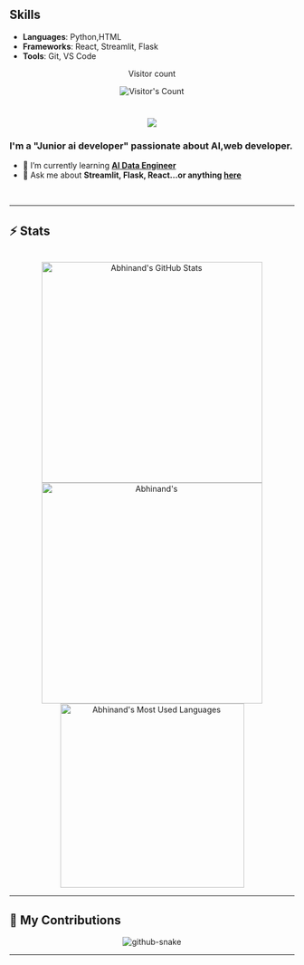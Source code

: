 ## Skills
- **Languages**: Python,HTML
- **Frameworks**: React, Streamlit, Flask
- **Tools**: Git, VS Code

<div align="center"> 
  <p>Visitor count</p>
  <img src="https://profile-counter.glitch.me/{aabhiiih}/count.svg" alt="Visitor's Count" />
</div>
<h1 align="center">
    <img src="https://readme-typing-svg.herokuapp.com/?font=Inter&size=48&center=true&vCenter=true&width=500&height=70&color=4493F8&duration=4000&lines=Hi+There!+👋;+I'm+Abhinand+M!;" />
</h1>

### I'm a "Junior ai developer" passionate about AI,web developer.

- 🌱 I’m currently learning **[AI Data Engineer](https://www.linkedin.com/in/aabhiiih-m/)**
- 💬 Ask me about **Streamlit, Flask, React...or anything [here](https://github.com/{aabhiiih}/{aabhiiih}/issues)**

<br>



<hr>

## ⚡️ Stats

<br>

<div align=center>
  <img width=390 src="https://github-readme-stats.vercel.app/api?username=aabhiiih&theme=transparent&count_private=true&show_icons=true&rank_icon=github&locale=en" alt="Abhinand's GitHub Stats" />
  <img width=390 src="https://github-readme-streak-stats.herokuapp.com/?user=aabhiiih&theme=transparent&count_private=true&border_radius=10&locale=en" alt="Abhinand's" />
  <img width=325 src="https://github-readme-stats.vercel.app/api/top-langs?username=aabhiiih&theme=transparent&layout=donut&hide=css&langs_count=8&border_radius=10&show_icons=true&locale=en" alt="Abhinand's Most Used Languages" />
</div>

<hr>

## 🐍 My Contributions

<div align="center">
  <picture>
    <source media="(prefers-color-scheme: dark)" srcset="https://raw.githubusercontent.com/aabhiih/aabhiih/output/github-contribution-grid-snake-dark.svg" />
    <source media="(prefers-color-scheme: light)" srcset="https://raw.githubusercontent.com/aabhiih/aabhiih/output/github-contribution-grid-snake.svg" />
    <img alt="github-snake" src="https://raw.githubusercontent.com/aabhiih/aabhiih/output/github-contribution-grid-snake.svg" />
  </picture>
</div>

<hr>
